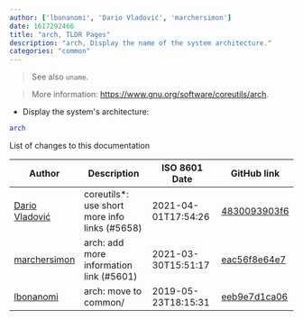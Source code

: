 ```yaml
---
author: ['lbonanomi', 'Dario Vladović', 'marchersimon']
date: 1617292466
title: "arch, TLDR Pages"
description: "arch, Display the name of the system architecture."
categories: "common"
---
```

> See also `uname`.

> More information: <https://www.gnu.org/software/coreutils/arch>.

- Display the system's architecture:

```bash
arch
```
List of changes to this documentation


Author | Description | ISO 8601 Date | GitHub link
------|-----|-----|-----
[Dario Vladović](mailto:d.vladimyr@gmail.com) | coreutils*: use short more info links (#5658) | 2021-04-01T17:54:26 | [4830093903f6](https://github.com/tldr-pages/tldr/commit/4830093903f66ccf3ebbc2ecf477286e45edac59)
[marchersimon](mailto:50295997+marchersimon@users.noreply.github.com) | arch: add more information link (#5601) | 2021-03-30T15:51:17 | [eac56f8e64e7](https://github.com/tldr-pages/tldr/commit/eac56f8e64e7a5d4d9a8207de5a241986e5ef8ea)
[lbonanomi](mailto:5369016+lbonanomi@users.noreply.github.com) | arch: move to common/ | 2019-05-23T18:15:31 | [eeb9e7d1ca06](https://github.com/tldr-pages/tldr/commit/eeb9e7d1ca0668c21a0ce98469dfd0cf9b46620e)

